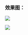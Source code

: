 ### 效果图：

![](https://i.loli.net/2019/10/08/tElrUuz1pmoSCfG.png)

![](https://i.loli.net/2019/10/08/Y2DGjzJ4opiFueM.png)





